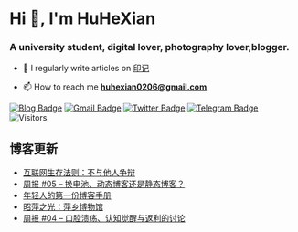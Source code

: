 <h1 align="left">Hi 👋, I'm HuHeXian</h1>
<h3 align="left">A university student, digital lover, photography lover,blogger.</h3>

- 📝 I regularly write articles on [印记](https://yinji.org)

- 📫 How to reach me **huhexian0206@gmail.com**

<div align="left">

[![Blog Badge](https://img.shields.io/badge/Blog-yinji.org-blue?style=flat&logo=wordpress&labelColor=555&logoColor=white)](https://yinji.org/)
[![Gmail Badge](https://img.shields.io/badge/Gmail-huhexian0206@gmail.com-blue?style=flat&labelColor=555&logo=gmail&link=mailto:huhexian0206@gmail.com&logoColor=fff)](mailto:huhexian0206@gmail.com)
[![Twitter Badge](https://img.shields.io/badge/Twitter-@huhexian-blue?style=flat&labelColor=555&logo=twitter&logoColor=fff)](https://twitter.com/huhexian)
[![Telegram Badge](https://img.shields.io/badge/t.me-@huhexian-blue?style=flat&labelColor=555&logo=telegram&logoColor=fff)](https://t.me/huhexian)
![Visitors](https://visitor-badge.laobi.icu/badge?page_id=huhexian.huhexian) 
</div> 

## 博客更新
<!-- BLOG-POST-LIST:START -->
- [互联网生存法则：不与他人争辩](https://yinji.org/5163.html)
- [周报 #05 – 换电池、动态博客还是静态博客？](https://yinji.org/5153.html)
- [年轻人的第一份博客手册](https://yinji.org/5150.html)
- [昭萍之光：萍乡博物馆](https://yinji.org/5149.html)
- [周报 #04 – 口腔溃疡、认知觉醒与返利的讨论](https://yinji.org/5124.html)
<!-- BLOG-POST-LIST:END -->

